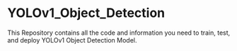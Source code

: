 # YOLOv1_Object_Detection
This Repository contains all the code and information you need to train, test, and deploy YOLOv1 Object Detection Model.
